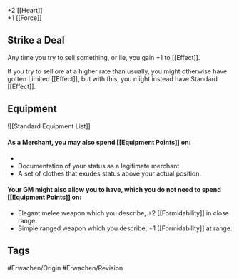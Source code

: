 +2 [[Heart]]  
+1 [[Force]]

## Strike a Deal
Any time you try to sell something, or lie, you gain +1 to [[Effect]].

If you try to sell ore at a higher rate than usually, you might otherwise have gotten Limited [[Effect]], but with this, you might instead have Standard [[Effect]].

## Equipment
![[Standard Equipment List]]

#### As a Merchant, you may also spend [[Equipment Points]] on:

- 
- Documentation of your status as a legitimate merchant.
- A set of clothes that exudes status above your actual position.

#### Your GM might also allow you to have, which you do not need to spend [[Equipment Points]] on:

- Elegant melee weapon which you describe, +2 [[Formidability]] in close range.
- Simple ranged weapon which you describe, +1 [[Formidability]] at range. 
## Tags
#Erwachen/Origin #Erwachen/Revision